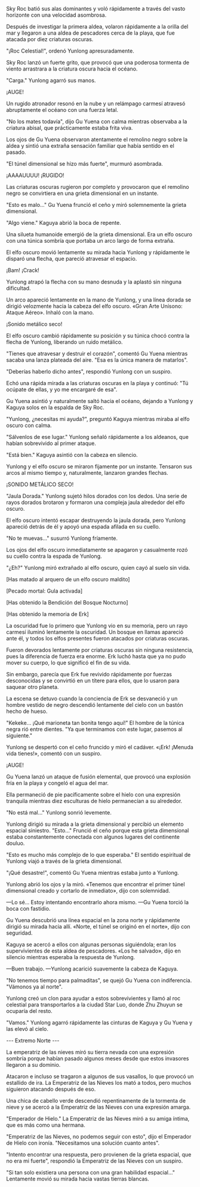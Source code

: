 
Sky Roc batió sus alas dominantes y voló rápidamente a través del vasto horizonte con una velocidad asombrosa.

Después de investigar la primera aldea, volaron rápidamente a la orilla del mar y llegaron a una aldea de pescadores cerca de la playa, que fue atacada por diez criaturas oscuras.

"¡Roc Celestial!", ordenó Yunlong apresuradamente.

Sky Roc lanzó un fuerte grito, que provocó que una poderosa tormenta de viento arrastrara a la criatura oscura hacia el océano.

"Carga." Yunlong agarró sus manos.

¡AUGE!

Un rugido atronador resonó en la nube y un relámpago carmesí atravesó abruptamente el océano con una fuerza letal.

"No los mates todavía", dijo Gu Yuena con calma mientras observaba a la criatura abisal, que prácticamente estaba frita viva.

Los ojos de Gu Yuena observaron atentamente el remolino negro sobre la aldea y sintió una extraña sensación familiar que había sentido en el pasado.

"El túnel dimensional se hizo más fuerte", murmuró asombrada.

¡AAAAUUUU! ¡RUGIDO!

Las criaturas oscuras rugieron por completo y provocaron que el remolino negro se convirtiera en una grieta dimensional en un instante.

"Esto es malo..." Gu Yuena frunció el ceño y miró solemnemente la grieta dimensional.

"Algo viene." Kaguya abrió la boca de repente.

Una silueta humanoide emergió de la grieta dimensional. Era un elfo oscuro con una túnica sombría que portaba un arco largo de forma extraña.

El elfo oscuro movió lentamente su mirada hacia Yunlong y rápidamente le disparó una flecha, que pareció atravesar el espacio.

¡Bam! ¡Crack!

Yunlong atrapó la flecha con su mano desnuda y la aplastó sin ninguna dificultad.

Un arco apareció lentamente en la mano de Yunlong, y una línea dorada se dirigió velozmente hacia la cabeza del elfo oscuro. «Gran Arte Unísono: Ataque Aéreo». Inhaló con la mano.

¡Sonido metálico seco!

El elfo oscuro cambió rápidamente su posición y su túnica chocó contra la flecha de Yunlong, liberando un ruido metálico.

"Tienes que atravesar y destruir el corazón", comentó Gu Yuena mientras sacaba una lanza plateada del aire. "Esa es la única manera de matarlos".

"Deberías haberlo dicho antes", respondió Yunlong con un suspiro.

Echó una rápida mirada a las criaturas oscuras en la playa y continuó: "Tú ocúpate de ellas, y yo me encargaré de esa".

Gu Yuena asintió y naturalmente saltó hacia el océano, dejando a Yunlong y Kaguya solos en la espalda de Sky Roc.

"Yunlong, ¿necesitas mi ayuda?", preguntó Kaguya mientras miraba al elfo oscuro con calma.

"Sálvenlos de ese lugar." Yunlong señaló rápidamente a los aldeanos, que habían sobrevivido al primer ataque.

"Está bien." Kaguya asintió con la cabeza en silencio.

Yunlong y el elfo oscuro se miraron fijamente por un instante. Tensaron sus arcos al mismo tiempo y, naturalmente, lanzaron grandes flechas.

¡SONIDO METÁLICO SECO!

"Jaula Dorada." Yunlong sujetó hilos dorados con los dedos. Una serie de rayos dorados brotaron y formaron una compleja jaula alrededor del elfo oscuro.

El elfo oscuro intentó escapar destruyendo la jaula dorada, pero Yunlong apareció detrás de él y apoyó una espada afilada en su cuello.

"No te muevas..." susurró Yunlong fríamente.

Los ojos del elfo oscuro inmediatamente se apagaron y casualmente rozó su cuello contra la espada de Yunlong.

"¿Eh?" Yunlong miró extrañado al elfo oscuro, quien cayó al suelo sin vida.

[Has matado al arquero de un elfo oscuro maldito]

[Pecado mortal: Gula activada]

[Has obtenido la Bendición del Bosque Nocturno]

[Has obtenido la memoria de Erk]

La oscuridad fue lo primero que Yunlong vio en su memoria, pero un rayo carmesí iluminó lentamente la oscuridad. Un bosque en llamas apareció ante él, y todos los elfos presentes fueron atacados por criaturas oscuras.

Fueron devorados lentamente por criaturas oscuras sin ninguna resistencia, pues la diferencia de fuerza era enorme. Erk luchó hasta que ya no pudo mover su cuerpo, lo que significó el fin de su vida.

Sin embargo, parecía que Erk fue revivido rápidamente por fuerzas desconocidas y se convirtió en un títere para ellos, que lo usaron para saquear otro planeta.

La escena se detuvo cuando la conciencia de Erk se desvaneció y un hombre vestido de negro descendió lentamente del cielo con un bastón hecho de hueso.

"Kekeke... ¡Qué marioneta tan bonita tengo aquí!" El hombre de la túnica negra rió entre dientes. "Ya que terminamos con este lugar, pasemos al siguiente."

Yunlong se despertó con el ceño fruncido y miró el cadáver. «¡Erk! ¡Menuda vida tienes!», comentó con un suspiro.

¡AUGE!

Gu Yuena lanzó un ataque de fusión elemental, que provocó una explosión fría en la playa y congeló el agua del mar.

Ella permaneció de pie pacíficamente sobre el hielo con una expresión tranquila mientras diez esculturas de hielo permanecían a su alrededor.

"No está mal..." Yunlong sonrió levemente.

Yunlong dirigió su mirada a la grieta dimensional y percibió un elemento espacial siniestro. "Esto..." Frunció el ceño porque esta grieta dimensional estaba constantemente conectada con algunos lugares del continente douluo.

"Esto es mucho más complejo de lo que esperaba." El sentido espiritual de Yunlong viajó a través de la grieta dimensional.

"¡Qué desastre!", comentó Gu Yuena mientras estaba junto a Yunlong.

Yunlong abrió los ojos y la miró. «Tenemos que encontrar el primer túnel dimensional creado y cortarlo de inmediato», dijo con solemnidad.

—Lo sé... Estoy intentando encontrarlo ahora mismo. —Gu Yuena torció la boca con fastidio.

Gu Yuena descubrió una línea espacial en la zona norte y rápidamente dirigió su mirada hacia allí. «Norte, el túnel se originó en el norte», dijo con seguridad.

Kaguya se acercó a ellos con algunas personas siguiéndola; eran los supervivientes de esta aldea de pescadores. «Los he salvado», dijo en silencio mientras esperaba la respuesta de Yunlong.

—Buen trabajo. —Yunlong acarició suavemente la cabeza de Kaguya.

"No tenemos tiempo para palmaditas", se quejó Gu Yuena con indiferencia. "Vámonos ya al norte".

Yunlong creó un clon para ayudar a estos sobrevivientes y llamó al roc celestial para transportarlos a la ciudad Star Luo, donde Zhu Zhuyun se ocuparía del resto.

"Vamos." Yunlong agarró rápidamente las cinturas de Kaguya y Gu Yuena y las elevó al cielo.

--- Extremo Norte ---

La emperatriz de las nieves miró su tierra nevada con una expresión sombría porque habían pasado algunos meses desde que estos invasores llegaron a su dominio.

Atacaron e incluso se tragaron a algunos de sus vasallos, lo que provocó un estallido de ira. La Emperatriz de las Nieves los mató a todos, pero muchos siguieron atacando después de eso.

Una chica de cabello verde descendió repentinamente de la tormenta de nieve y se acercó a la Emperatriz de las Nieves con una expresión amarga.

"Emperador de Hielo." La Emperatriz de las Nieves miró a su amiga íntima, que es más como una hermana.

"Emperatriz de las Nieves, no podemos seguir con esto", dijo el Emperador de Hielo con ironía. "Necesitamos una solución cuanto antes".

"Intento encontrar una respuesta, pero provienen de la grieta espacial, que no era mi fuerte", respondió la Emperatriz de las Nieves con un suspiro.

"Si tan solo existiera una persona con una gran habilidad espacial..." Lentamente movió su mirada hacia vastas tierras blancas.